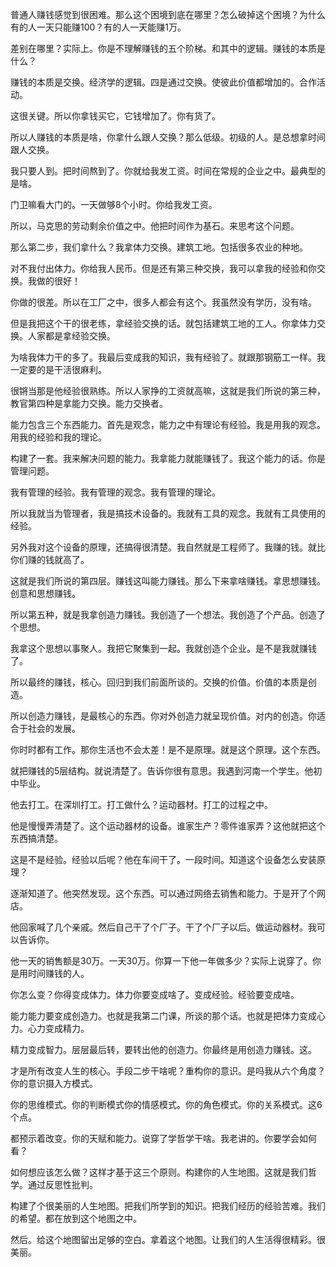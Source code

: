 普通人赚钱感觉到很困难。那么这个困境到底在哪里？怎么破掉这个困境？为什么有的人一天只能赚100？有的人一天能赚1万。

差别在哪里？实际上。你是不理解赚钱的五个阶梯。和其中的逻辑。赚钱的本质是什么？

赚钱的本质是交换。经济学的逻辑。四是通过交换。使彼此价值都增加的。合作活动。

这很关键。所以你拿钱买它，它钱增加了。你有货了。

所以人赚钱的本质是啥，你拿什么跟人交换？那么低级。初级的人。是总想拿时间跟人交换。

我只要人到。把时间熬到了。你就给我发工资。时间在常规的企业之中。最典型的是啥。

门卫嘛看大门的。一天做够8个小时。你给我发工资。

所以，马克思的劳动剩余价值之中。他把时间作为基石。来思考这个问题。

那么第二步，我们拿什么？我拿体力交换。建筑工地。包括很多农业的种地。

对不我付出体力。你给我人民币。但是还有第三种交换，我可以拿我的经验和你交换。我做的很好！

你做的很差。所以在工厂之中，很多人都会有这个。我虽然没有学历，没有啥。

但是我把这个干的很老练，拿经验交换的话。就包括建筑工地的工人。你拿体力交换。人家都是拿经验交换。

为啥我体力干的多了。我最后变成我的知识，我有经验了。就跟那钢筋工一样。我一定要的是干活很麻利。

很锵当那是他经验很熟练。所以人家挣的工资就高嘛，这就是我们所说的第三种，教官第四种是拿能力交换。能力交换者。

能力包含三个东西能力。首先是观念，能力之中有理论有经验。我是用我的观念。用我的经验和我的理论。

构建了一套。我来解决问题的能力。我拿能力就能赚钱了。我这个能力的话。你是管理问题。

我有管理的经验。我有管理的观念。我有管理的理论。

所以我就当为管理者，我是搞技术设备的。我就有工具的观念。我就有工具使用的经验。

另外我对这个设备的原理，还搞得很清楚。我自然就是工程师了。我赚的钱。就比你们赚的钱就高了。

这就是我们所说的第四层。赚钱这叫能力赚钱。那么下来拿啥赚钱。拿思想赚钱。创意和思想赚钱。

所以第五种，就是我拿创造力赚钱。我创造了一个想法。我创造了个产品。创造了个思想。

我拿这个思想以事聚人。我把它聚集到一起。我就创造个企业。是不是我就赚钱了。

所以最终的赚钱，核心。回归到我们前面所谈的。交换的价值。价值的本质是创造。

所以创造力赚钱，是最核心的东西。你对外创造力就呈现价值。对内的创造。你适合于社会的发展。

你时时都有工作。那你生活也不会太差！是不是原理。就是这个原理。这个东西。

就把赚钱的5层结构。就说清楚了。告诉你很有意思。我遇到河南一个学生。他初中毕业。

他去打工。在深圳打工。打工做什么？运动器材。打工的过程之中。

他是慢慢弄清楚了。这个运动器材的设备。谁家生产？零件谁家弄？这他就把这个东西搞清楚。

这是不是经验。经验以后呢？他在车间干了。一段时间。知道这个设备怎么安装原理？

逐渐知道了。他突然发现。这个东西。可以通过网络去销售和能力。于是开了个网店。

他回家喊了几个亲戚。然后自己干了个厂子。干了个厂子以后。做运动器材。我可以告诉你。

他一天的销售额是30万。一天30万。你算一下他一年做多少？实际上说穿了。你是用时间赚钱的人。

你怎么变？你得变成体力。体力你要变成啥了。变成经验。经验要变成啥。

能力能力要变成创造力。也就是我第二门课，所谈的那个话。也就是把体力变成心力。心力变成精力。

精力变成智力。层层最后转，要转出他的创造力。你最终是用创造力赚钱。这。

才是所有改变人生的核心。手段二步干啥呢？重构你的意识。是吗我从六个角度？你的意识摄入方模式。

你的思维模式。你的判断模式你的情感模式。你的角色模式。你的关系模式。这6个点。

都预示着改变。你的天赋和能力。说穿了学哲学干啥。我老讲的。你要学会如何看？

如何想应该怎么做？这样才基于这三个原则。构建你的人生地图。这就是我们哲学。通过反思性批判。

构建了个很美丽的人生地图。把我们所学到的知识。把我们经历的经验苦难。我们的希望。都在放到这个地图之中。

然后。给这个地图留出足够的空白。拿着这个地图。让我们的人生活得很精彩。很美丽。